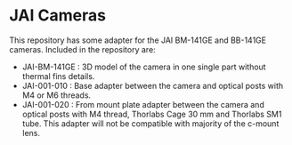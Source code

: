 # JAI Cameras

This repository has some adapter for the JAI BM-141GE and BB-141GE cameras. Included in the repository are:

- JAI-BM-141GE : 3D model of the camera in one single part without thermal fins details.
- JAI-001-010 : Base adapter between the camera and optical posts with M4 or M6 threads.
- JAI-001-020 : From mount plate adapter between the camera and optical posts with M4 thread, Thorlabs Cage 30 mm and Thorlabs SM1 tube. This adapter will not be compatible with majority of the c-mount lens.
